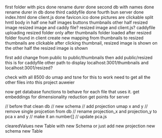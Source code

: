 first folder with pics done
rename durer done
second db with names done
rename durer in db done
third caddyfile done
fourth bun server done
index.html done
client.js done
favicon.ico done
pictures are clickable
split hmtl body in half
one half images buttons thumbnails
other half resized image
resized image and caddy file?
resized image and client.js?
caddyfile uploading resized folder only after thumbnails folder loaded
after resized folder found in client
create new mapping from thumbnails to resized
thumbnails are clickable
after clicking thumbnail, resized image is shown
on the other half the resized image is shown

first add change from public to public/thumbnails
then add public/resized
this is for caddyfile
other path to display localhost:3001/thumbnails and localhost:3001/resized?

check with all 8500
do umap and tsne
for this to work
need to get all the other files into this project
auweier

now get database functions to behave for each file that uses it.
get embeddings for dimensionality reduction
get points for server

// before that clean db
// new schema
// add projection umap x and y
// remove single projcetion from db
// rename projection_x and projection_y to pca x and y
// make it an number[]
// update pca.js

clearedValues new Table with new Schema or just add new projection
new schema new Table
